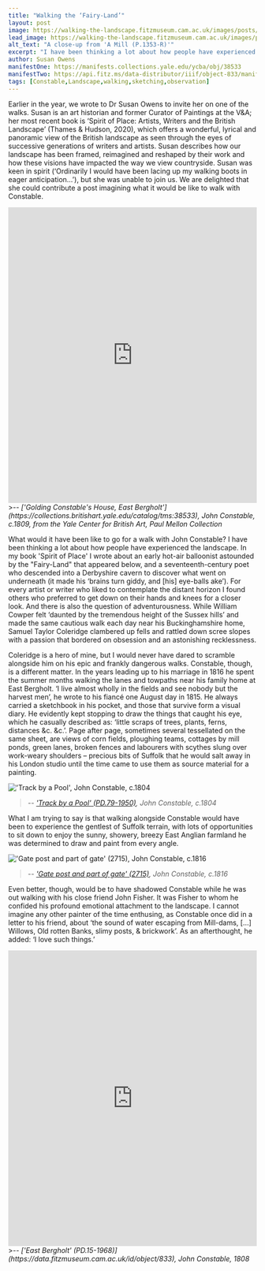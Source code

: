 ```yaml
---
title: "Walking the ‘Fairy-Land’"
layout: post
image: https://walking-the-landscape.fitzmuseum.cam.ac.uk/images/posts/Track-by-a-pool_PD_79_1950-Preview.jpg
lead_image: https://walking-the-landscape.fitzmuseum.cam.ac.uk/images/posts/Track-by-a-pool_PD_79_1950.jpg
alt_text: "A close-up from 'A Mill (P.1353-R)'"
excerpt: "I have been thinking a lot about how people have experienced the landscape."
author: Susan Owens
manifestOne: https://manifests.collections.yale.edu/ycba/obj/38533 
manifestTwo: https://api.fitz.ms/data-distributor/iiif/object-833/manifest  
tags: [Constable,Landscape,walking,sketching,observation]
---
```


Earlier in the year, we wrote to Dr Susan Owens to invite her on one of the walks. Susan is an art historian and former Curator of Paintings at the V&A; her most recent book is ‘Spirit of Place: Artists, Writers and the British Landscape’ (Thames & Hudson, 2020), which offers a wonderful, lyrical and panoramic view of the British landscape as seen through the eyes of successive generations of writers and artists. Susan describes how our landscape has been framed, reimagined and reshaped by their work and how these visions have impacted the way we view countryside. Susan was keen in spirit (‘Ordinarily I would have been lacing up my walking boots in eager anticipation…’), but she was unable to join us. We are delighted that she could contribute a post imagining what it would be like to walk with Constable.

<iframe src="https://fitzmuseum.cam.ac.uk/uv.html#?manifest={{ page.manifestOne }}&c=0&m=0&cv=0&config=&locales=en-GB:English (GB),cy-GB:Cymraeg,fr-FR:Français (FR),pl-PL:Polski,sv-SE:Svenska&r=0" width="100%" height="600" allowfullscreen frameborder="0"></iframe>
>-- <cite>['Golding Constable's House, East Bergholt'](https://collections.britishart.yale.edu/catalog/tms:38533), John Constable, c.1809, from the Yale Center for British Art, Paul Mellon Collection</cite>

What would it have been like to go for a walk with John Constable? I have been thinking a lot about how people have experienced the landscape. In my book 'Spirit of Place' I wrote about an early hot-air balloonist astounded by the "Fairy-Land" that appeared below, and a seventeenth-century poet who descended into a Derbyshire cavern to discover what went on underneath (it made his ‘brains turn giddy, and [his] eye-balls ake’). For every artist or writer who liked to contemplate the distant horizon I found others who preferred to get down on their hands and knees for a closer look. And there is also the question of adventurousness. While William Cowper felt ‘daunted by the tremendous height of the Sussex hills’ and made the same cautious walk each day near his Buckinghamshire home, Samuel Taylor Coleridge clambered up fells and rattled down scree slopes with a passion that bordered on obsession and an astonishing recklessness. 

Coleridge is a hero of mine, but I would never have dared to scramble alongside him on his epic and frankly dangerous walks. Constable, though, is a different matter. In the years leading up to his marriage in 1816 he spent the summer months walking the lanes and towpaths near his family home at East Bergholt. ‘I live almost wholly in the fields and see nobody but the harvest men’, he wrote to his fiancé one August day in 1815. He always carried a sketchbook in his pocket, and those that survive form a visual diary. He evidently kept stopping to draw the things that caught his eye, which he casually described as: ‘little scraps of trees, plants, ferns, distances &c. &c.’. Page after page, sometimes several tessellated on the same sheet, are views of corn fields, ploughing teams, cottages by mill ponds, green lanes, broken fences and labourers with scythes slung over work-weary shoulders – precious bits of Suffolk that he would salt away in his London studio until the time came to use them as source material for a painting. 

!['Track by a Pool', John Constable, c.1804]({{site.url}}/images/posts/Track-by-a-pool_PD_79_1950.jpg)
>-- <cite>['Track by a Pool' (PD.79-1950)](https://data.fitzmuseum.cam.ac.uk/id/object/14866), John Constable, c.1804</cite>

What I am trying to say is that walking alongside Constable would have been to experience the gentlest of Suffolk terrain, with lots of opportunities to sit down to enjoy the sunny, showery, breezy East Anglian farmland he was determined to draw and paint from every angle.  

!['Gate post and part of gate' (2715), John Constable, c.1816]({{site.url}}/images/posts/Gate-post-2715.jpg)
>-- <cite>['Gate post and part of gate' (2715)](https://data.fitzmuseum.cam.ac.uk/id/object/14955), John Constable, c.1816</cite>

Even better, though, would be to have shadowed Constable while he was out walking with his close friend John Fisher. It was Fisher to whom he confided his profound emotional attachment to the landscape. I cannot imagine any other painter of the time enthusing, as Constable once did in a letter to his friend, about ‘the sound of water escaping from Mill-dams, […] Willows, Old rotten Banks, slimy posts, & brickwork’. As an afterthought, he added: ‘I love such things.’ 

<iframe src="https://fitzmuseum.cam.ac.uk/uv.html#?manifest={{ page.manifestTwo }}&c=0&m=0&cv=0&config=&locales=en-GB:English (GB),cy-GB:Cymraeg,fr-FR:Français (FR),pl-PL:Polski,sv-SE:Svenska&r=0" width="100%" height="600" allowfullscreen frameborder="0"></iframe>
>-- <cite>['East Bergholt' (PD.15-1968)](https://data.fitzmuseum.cam.ac.uk/id/object/833), John Constable, 1808</cite>